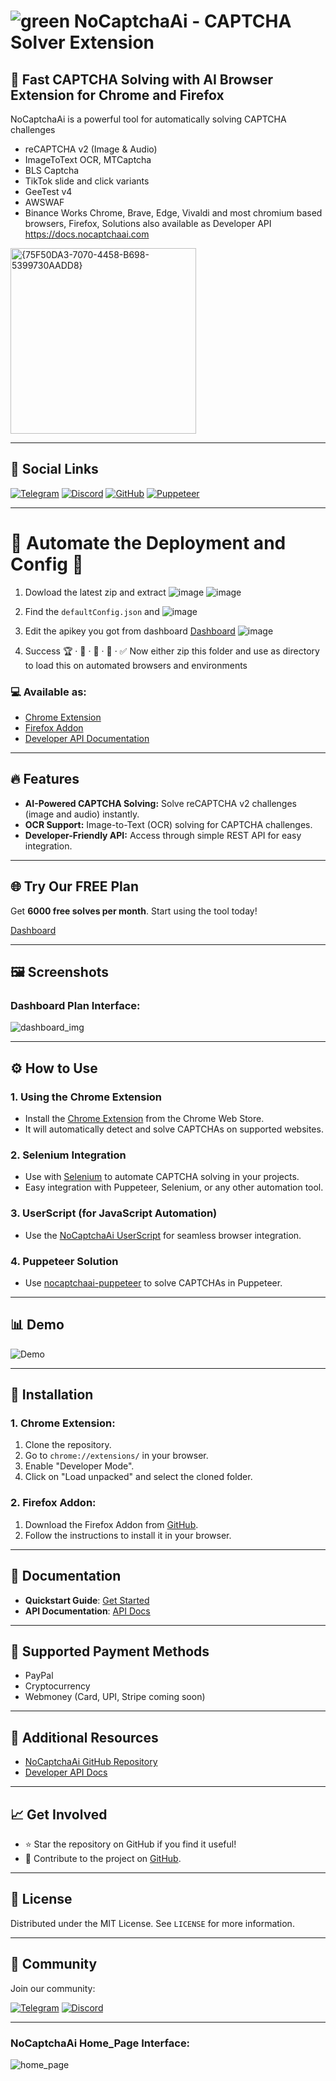 # ![green](https://github.com/user-attachments/assets/3623a6ff-9995-426f-901f-339ae8ce4182) NoCaptchaAi - CAPTCHA Solver Extension

## 🚀 Fast CAPTCHA Solving with AI Browser Extension for Chrome and Firefox 

NoCaptchaAi is a powerful tool for automatically solving CAPTCHA challenges
- reCAPTCHA v2 (Image & Audio)
- ImageToText OCR, MTCaptcha
- BLS Captcha
- TikTok slide and click variants
- GeeTest v4
- AWSWAF
- Binance
Works Chrome, Brave, Edge, Vivaldi and most chromium based browsers, Firefox,
Solutions also available as Developer API https://docs.nocaptchaai.com

<img width="297" alt="{75F50DA3-7070-4458-B698-5399730AADD8}" src="https://github.com/user-attachments/assets/55fcc615-17a3-48f7-9528-2dbca6e6e8e3" />



---

## 🔗 Social Links

[![Telegram](https://img.shields.io/badge/Telegram-2CA5E0?style=for-the-badge&logo=telegram&logoColor=white)](https://t.me/your_telegram_link)
[![Discord](https://img.shields.io/badge/Discord-7289DA?style=for-the-badge&logo=discord&logoColor=white)](https://discord.gg/your_discord_link)
[![GitHub](https://img.shields.io/badge/GitHub-181717?style=for-the-badge&logo=github&logoColor=white)](https://github.com/your_username_or_repo)
[![Puppeteer](https://img.shields.io/badge/Puppeteer-000000?style=for-the-badge&logo=puppeteer&logoColor=white)](https://pptr.dev/)

---


# 🤖 Automate the Deployment and Config 🤖

1) Dowload the latest zip and extract
![image](https://github.com/user-attachments/assets/e9a9cf1b-e56b-4d0e-8bfe-1fb302e19c16)
![image](https://github.com/user-attachments/assets/2ef35647-0777-4e13-a4ce-94ebe192611f)

2) Find the `defaultConfig.json` and 
![image](https://github.com/user-attachments/assets/356f45c7-8240-456f-a366-302a34071da0)

3) Edit the apikey you got from dashboard [Dashboard](https://dash.nocaptchaai.com/?ref=github)
![image](https://github.com/user-attachments/assets/e783f7c6-e9de-4439-a062-2ca9c164b90d)

4) Success 🏆 · 🎯 · 🚀 · 🌟 · ✅️
Now either zip this folder and use as directory to load this on automated browsers and environments



### 💻 Available as:
- [Chrome Extension](https://github.com/noCaptchaAi/noCaptcha_extension)  
- [Firefox Addon](https://github.com/noCaptchaAi/firefox-addon)
- [Developer API Documentation](https://docs.nocaptchaai.com/en/token/qCaptcha.html)

---

## 🔥 Features

- **AI-Powered CAPTCHA Solving:** Solve reCAPTCHA v2 challenges (image and audio) instantly.
- **OCR Support:** Image-to-Text (OCR) solving for CAPTCHA challenges.
- **Developer-Friendly API:** Access through simple REST API for easy integration.

---

## 🌐 Try Our FREE Plan

Get **6000 free solves per month**. Start using the tool today!

[Dashboard](https://dash.nocaptchaai.com/?ref=github)

---

## 🖼️ Screenshots

### Dashboard Plan Interface:
![dashboard_img](https://github.com/user-attachments/assets/40f953c6-308b-4a76-98b5-bcbda310b261)

---

## ⚙️ How to Use

### 1. **Using the Chrome Extension**

- Install the [Chrome Extension](https://github.com/noCaptchaAi/noCaptcha_extension) from the Chrome Web Store.
- It will automatically detect and solve CAPTCHAs on supported websites.

### 2. **Selenium Integration**

- Use with [Selenium](https://github.com/Hammad69275/NoCaptchaSolver) to automate CAPTCHA solving in your projects.
- Easy integration with Puppeteer, Selenium, or any other automation tool.

### 3. **UserScript (for JavaScript Automation)**

- Use the [NoCaptchaAi UserScript](https://github.com/noCaptchaAi/qCaptchaSolver.user.js) for seamless browser integration.

### 4. **Puppeteer Solution**

- Use [nocaptchaai-puppeteer](https://github.com/noCaptchaAi/nocaptchaai-puppeteer) to solve CAPTCHAs in Puppeteer.

---

## 📊 Demo

![Demo](https://user-images.githubusercontent.com/4178343/180646819-324163a8-0c4c-4571-b01c-2f98ab8a1127.gif)


---

## 🔨 Installation

### 1. **Chrome Extension:**

1. Clone the repository.
2. Go to `chrome://extensions/` in your browser.
3. Enable "Developer Mode".
4. Click on "Load unpacked" and select the cloned folder.

### 2. **Firefox Addon:**

1. Download the Firefox Addon from [GitHub](https://github.com/noCaptchaAi/firefox-addon).
2. Follow the instructions to install it in your browser.

---

## 📑 Documentation

- **Quickstart Guide**: [Get Started](https://docs.nocaptchaai.com/en/GetStarted/quickstart.html)
- **API Documentation**: [API Docs](https://docs.nocaptchaai.com/en/token/qCaptcha.html)

---

## 🔧 Supported Payment Methods

- PayPal
- Cryptocurrency
- Webmoney (Card, UPI, Stripe coming soon)

---

## 📢 Additional Resources

- [NoCaptchaAi GitHub Repository](https://github.com/noCaptchaAi/qCaptchaSolverApi/)
- [Developer API Docs](https://docs.nocaptchaai.com/en/token/qCaptcha.html)

---

## 📈 Get Involved

- ⭐️ Star the repository on GitHub if you find it useful!
- 📝 Contribute to the project on [GitHub](https://github.com/noCaptchaAi).

---

## 🔑 License

Distributed under the MIT License. See `LICENSE` for more information.

---

## 👥 Community

Join our community:

[![Telegram](https://img.shields.io/badge/Telegram-2CA5E0?style=for-the-badge&logo=telegram&logoColor=white)](https://t.me/your_telegram_link)
[![Discord](https://img.shields.io/badge/Discord-7289DA?style=for-the-badge&logo=discord&logoColor=white)](https://discord.gg/your_discord_link)

---


### NoCaptchaAi Home_Page Interface:
![home_page](https://github.com/user-attachments/assets/7c46915c-bd48-41d7-80ae-6737135065f5)

